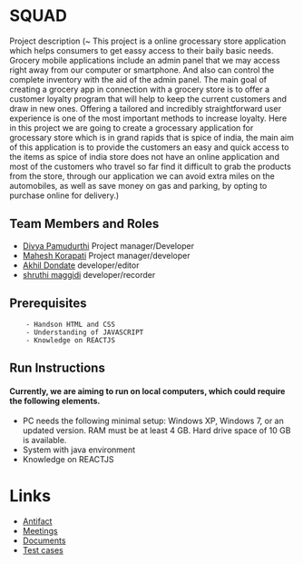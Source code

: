 # SQUAD

Project description (~ This project is a online grocessary store application which helps consumers to get eassy access to their baily basic needs. Grocery mobile applications include an admin panel that we may access right away from our computer or smartphone. And also can control the complete inventory with the aid of the admin panel. The main goal of creating a grocery app in connection with a grocery store is to offer a customer loyalty program that will help to keep the current customers and draw in new ones. Offering a tailored and incredibly straightforward user experience is one of the most important methods to increase loyalty. Here in this project we are going to create a grocessary application for grocessary store which is in grand rapids that is spice of india, the main aim of this application is to provide the customers an easy and quick access to the items as spice of india store does not have an online application and most of the customers who travel so far find it difficult to grab the products from the store, through our application we can avoid extra miles on the automobiles, as well as save money on gas and parking, by opting to purchase online for delivery.)

## Team Members and Roles
* [Divya Pamudurthi](https://github.com/divya8317/CIS641-HW2--Pamudurthi-) Project manager/Developer
* [Mahesh Korapati]( https://github.com/Mahesh-19082000/CIS641-HW2-Korrapati ) Project manager/developer 
* [Akhil Dondate](https://github.com/Akhilsunny25/CIS-HW2-Dondate) developer/editor
* [shruthi maggidi](https://github.com/shruthimaggidi/CIS-641-MAGGIDI) developer/recorder 


## Prerequisites
        - Handson HTML and CSS
        - Understanding of JAVASCRIPT
        - Knowledge on REACTJS

## Run Instructions
#### Currently, we are aiming to run on local computers, which could require the following elements.
- PC needs the following minimal setup: Windows XP, Windows 7, or an updated version.    RAM must be at least 4 GB. Hard drive space of 10 GB is available.
- System with java environment
- Knowledge on REACTJS
# Links
* [Antifact](https://github.com/divya8317/base/tree/master/artifacts)
* [Meetings](https://github.com/divya8317/base/tree/master/meetings)
* [Documents](https://github.com/divya8317/base/tree/master/src)
* [Test cases](https://github.com/divya8317/base/tree/master/tests)

